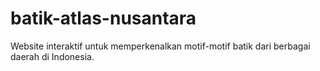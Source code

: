 # batik-atlas-nusantara
Website interaktif untuk memperkenalkan motif-motif batik dari berbagai daerah di Indonesia.
